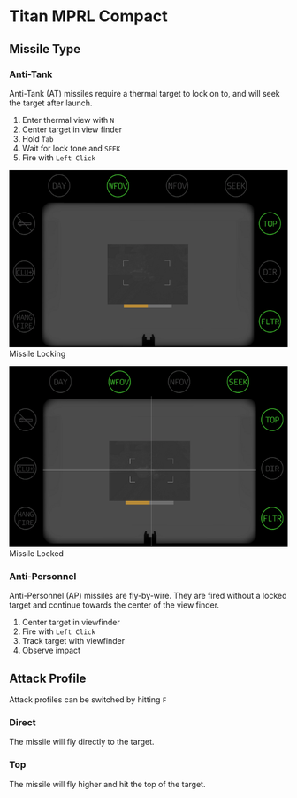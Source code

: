 # Titan MPRL Compact

## Missile Type

### Anti-Tank

Anti-Tank (AT) missiles require a thermal target to lock on to, and will seek the target after launch.

1. Enter thermal view with `N`
2. Center target in view finder
3. Hold `Tab`
4. Wait for lock tone and `SEEK`
5. Fire with `Left Click`

![Diagram](img/titan_locking.png)  
Missile Locking

![Diagram](img/titan_locked.png)  
Missile Locked

### Anti-Personnel

Anti-Personnel (AP) missiles are fly-by-wire. They are fired without a locked target and continue towards the center of the view finder.

1. Center target in viewfinder
2. Fire with `Left Click`
3. Track target with viewfinder
4. Observe impact

## Attack Profile

Attack profiles can be switched by hitting `F`

### Direct

The missile will fly directly to the target.

### Top

The missile will fly higher and hit the top of the target.
